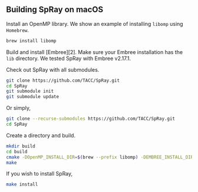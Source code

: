 ## Building SpRay on macOS

Install an OpenMP library. We show an example of installing `libomp` using `Homebrew`.

```bash
brew install libomp

```

Build and install [Embree][2]. Make sure your Embree installation has the `lib` directory. We tested SpRay with Embree v2.17.1.

Check out SpRay with all submodules.

```bash
git clone https://github.com/TACC/SpRay.git
cd SpRay
git submodule init
git submodule update
```

Or simply,

```bash
git clone --recurse-submodules https://github.com/TACC/SpRay.git
cd SpRay
```

Create a directory and build.

```bash
mkdir build
cd build
cmake -DOpenMP_INSTALL_DIR=$(brew --prefix libomp) -DEMBREE_INSTALL_DIR=<path_to_embree_install> ..
make
```

If you wish to install SpRay,

```bash
make install
```
